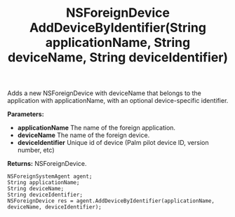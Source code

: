 ﻿---
uid: crmscript_ref_NSForeignSystemAgent_AddDeviceByIdentifier
title: NSForeignDevice AddDeviceByIdentifier(String applicationName, String deviceName, String deviceIdentifier)
intellisense: NSForeignSystemAgent.AddDeviceByIdentifier
keywords: NSForeignSystemAgent, AddDeviceByIdentifier
so.topic: reference
---

Adds a new NSForeignDevice with deviceName that belongs to the application with applicationName, with an optional device-specific identifier.

**Parameters:**
 - **applicationName** The name of the foreign application.
 - **deviceName** The name of the foreign device.
 - **deviceIdentifier** Unique id of device (Palm pilot device ID, version number, etc)

**Returns:** NSForeignDevice.

```crmscript
NSForeignSystemAgent agent;
String applicationName;
String deviceName;
String deviceIdentifier;
NSForeignDevice res = agent.AddDeviceByIdentifier(applicationName, deviceName, deviceIdentifier);
```

